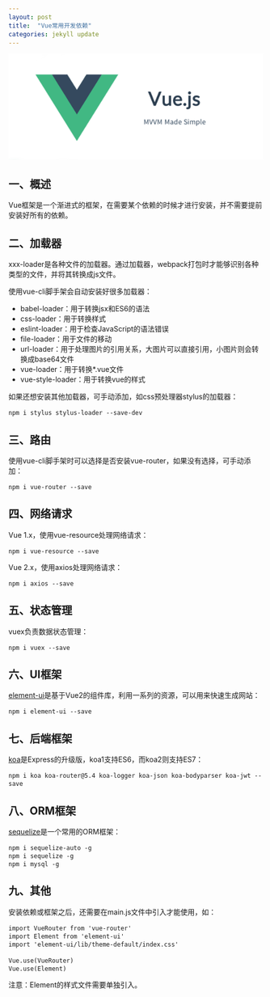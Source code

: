 ```yaml
---
layout: post
title:  "Vue常用开发依赖"
categories: jekyll update
---
```


![](https://github.com/gefenghua/MarkdownPictures/raw/master/vue_icon.png)

## 一、概述

Vue框架是一个渐进式的框架，在需要某个依赖的时候才进行安装，并不需要提前安装好所有的依赖。

## 二、加载器

xxx-loader是各种文件的加载器。通过加载器，webpack打包时才能够识别各种类型的文件，并将其转换成js文件。

使用vue-cli脚手架会自动安装好很多加载器：

* babel-loader：用于转换jsx和ES6的语法
* css-loader：用于转换样式
* eslint-loader：用于检查JavaScript的语法错误
* file-loader：用于文件的移动
* url-loader：用于处理图片的引用关系，大图片可以直接引用，小图片则会转换成base64文件
* vue-loader：用于转换*.vue文件
* vue-style-loader：用于转换vue的样式

如果还想安装其他加载器，可手动添加，如css预处理器stylus的加载器：

    npm i stylus stylus-loader --save-dev

## 三、路由

使用vue-cli脚手架时可以选择是否安装vue-router，如果没有选择，可手动添加：

	npm i vue-router --save

## 四、网络请求

Vue 1.x，使用vue-resource处理网络请求：

    npm i vue-resource --save

Vue 2.x，使用axios处理网络请求：

    npm i axios --save

## 五、状态管理

vuex负责数据状态管理：

    npm i vuex --save

## 六、UI框架

[element-ui](http://element.eleme.io/#/zh-CN/component/installation)是基于Vue2的组件库，利用一系列的资源，可以用来快速生成网站：

	npm i element-ui --save

## 七、后端框架

[koa](http://koajs.com/)是Express的升级版，koa1支持ES6，而koa2则支持ES7：

    npm i koa koa-router@5.4 koa-logger koa-json koa-bodyparser koa-jwt --save

## 八、ORM框架

[sequelize](http://docs.sequelizejs.com/en/latest/)是一个常用的ORM框架：

	npm i sequelize-auto -g
	npm i sequelize -g
    npm i mysql -g

## 九、其他

安装依赖或框架之后，还需要在main.js文件中引入才能使用，如：

    import VueRouter from 'vue-router'
	import Element from 'element-ui'
    import 'element-ui/lib/theme-default/index.css'

    Vue.use(VueRouter)
	Vue.use(Element)

注意：Element的样式文件需要单独引入。
